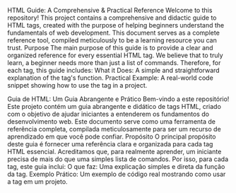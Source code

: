 HTML Guide: A Comprehensive & Practical Reference
Welcome to this repository! This project contains a comprehensive and didactic guide to HTML tags, created with the purpose of helping beginners understand the fundamentals of web development.
This document serves as a complete reference tool, compiled meticulously to be a learning resource you can trust.
Purpose
The main purpose of this guide is to provide a clear and organized reference for every essential HTML tag. We believe that to truly learn, a beginner needs more than just a list of commands. Therefore, for each tag, this guide includes:
What it Does: A simple and straightforward explanation of the tag's function.
Practical Example: A real-world code snippet showing how to use the tag in a project.


Guia de HTML: Um Guia Abrangente e Prático
Bem-vindo a este repositório! Este projeto contém um guia abrangente e didático de tags HTML, criado com o objetivo de ajudar iniciantes a entenderem os fundamentos do desenvolvimento web.
Este documento serve como uma ferramenta de referência completa, compilada meticulosamente para ser um recurso de aprendizado em que você pode confiar.
Propósito
O principal propósito deste guia é fornecer uma referência clara e organizada para cada tag HTML essencial. Acreditamos que, para realmente aprender, um iniciante precisa de mais do que uma simples lista de comandos. Por isso, para cada tag, este guia inclui:
O que faz: Uma explicação simples e direta da função da tag.
Exemplo Prático: Um exemplo de código real mostrando como usar a tag em um projeto.
